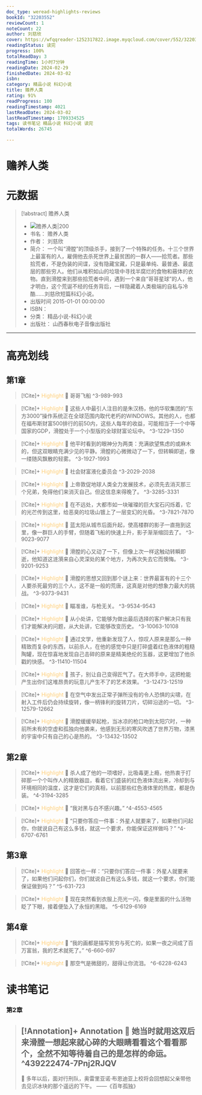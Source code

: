 ```yaml
---
doc_type: weread-highlights-reviews
bookId: "32203552"
reviewCount: 1
noteCount: 22
author: 刘慈欣
cover: https://wfqqreader-1252317822.image.myqcloud.com/cover/552/32203552/t7_32203552.jpg
readingStatus: 读完
progress: 100%
totalReadDay: 3
readingTime: 1小时7分钟
readingDate: 2024-02-29
finishedDate: 2024-03-02
isbn: 
category: 精品小说 科幻小说
title: 赡养人类
rating: 91%
readProgress: 100
readingTimestamp: 4021
lastReadDate: 2024-03-02
lastReadTimestamp: 1709334525
tags: 读书笔记 精品小说 科幻小说 读完
totalWords: 26745

---
```


# 赡养人类

# 元数据
> [!abstract] 赡养人类
> - ![ 赡养人类|200](https://wfqqreader-1252317822.image.myqcloud.com/cover/552/32203552/t7_32203552.jpg)
> - 书名： 赡养人类
> - 作者： 刘慈欣
> - 简介： 一个叫“滑膛”的顶级杀手，接到了一个特殊的任务。十三个世界上最富有的人，雇佣他去杀死世界上最贫困的一群人——拾荒者。那些拾荒者，不是伪装的间谍，没有隐藏宝藏，只是最单纯、最普通、最底层的那些穷人。他们从堆积如山的垃圾中寻找半腐烂的食物和蔽体的衣物。直到滑膛来到那些拾荒者中间，遇到一个来自“哥哥星球”的人，他才明白，这个荒诞不经的任务背后，一样隐藏着人类极端的自私与冷酷……刘慈欣短篇科幻小说。
> - 出版时间 2015-01-01 00:00:00
> - ISBN： 
> - 分类： 精品小说-科幻小说
> - 出版社： 山西春秋电子音像出版社



---

# 高亮划线

## 第1章

> [!Cite]+ <span style="color: #ffce78;">Highlight</span>
> 📌 哥哥飞船
> ^3-989-993

> [!Cite]+ <span style="color: #ffce78;">Highlight</span>
> 📌 这些人中最引人注目的是朱汉杨，他的华软集团的“东方3000”操作系统正在全球范围内取代老朽的WINDOWS。其他的人，也都在福布斯财富500排行的前50内，这些人每年的收益，可能相当于一个中等国家的GDP，滑膛处于一个小型版的全球财富论坛中。
> ^3-1229-1350

> [!Cite]+ <span style="color: #ffce78;">Highlight</span>
> 📌 他平时看到的眼神分为两类：充满欲望焦虑的或麻木的，但这双眼睛充满少见的平静。滑膛的心微微动了一下，但转瞬即逝，像一缕随风飘散的轻雾。
> ^3-1927-1993

> [!Cite]+ <span style="color: #ffce78;">Highlight</span>
> 📌 社会财富液化委员会
> ^3-2029-2038

> [!Cite]+ <span style="color: #ffce78;">Highlight</span>
> 📌 上帝敦促地球人类全力发展技术，必须先去消灭那三个兄弟，免得他们来消灭自己。但这信息来得晚了。
> ^3-3285-3331

> [!Cite]+ <span style="color: #ffce78;">Highlight</span>
> 📌 在不远处，大都市如一块璀璨的巨大宝石闪烁着，它的光芒传到这里，给恶臭的垃圾山镀上了一层变幻的光昏。
> ^3-7821-7870

> [!Cite]+ <span style="color: #ffce78;">Highlight</span>
> 📌 蓝太阳从城市后面升起，使高楼群的影子一直拖到这里，像一群巨人的手臂，但随着飞船的快速上升，影子渐渐缩回去了。
> ^3-9023-9077

> [!Cite]+ <span style="color: #ffce78;">Highlight</span>
> 📌 滑膛的心又动了一下，但像上次一样这触动转瞬即逝，他知道这涟漪来自心灵深处的某个地方，为再次失去它而懊悔。
> ^3-9201-9253

> [!Cite]+ <span style="color: #ffce78;">Highlight</span>
> 📌 滑膛的思想又回到那个谜上来：世界最富有的十三个人要杀死最穷的三个人，这不是一般的荒唐，这真是对他的想象力最大的挑战。
> ^3-9373-9431

> [!Cite]+ <span style="color: #ffce78;">Highlight</span>
> 📌 瞄准谁，与枪无关。
> ^3-9534-9543

> [!Cite]+ <span style="color: #ffce78;">Highlight</span>
> 📌 从小处讲，它能够为做出最后选择的客户解决只有我们才能解决的问题，从大处讲，它能够改变历史。
> ^3-10063-10108

> [!Cite]+ <span style="color: #ffce78;">Highlight</span>
> 📌 通过文学，他重新发现了人，惊叹人原来是那么一种精致而复杂的东西，以前杀人，在他的感觉中只是打碎盛着红色液体的粗糙陶罐，现在惊喜地发现自己击碎的原来是精美绝伦的玉器，这更增加了他杀戳的快感。
> ^3-11410-11504

> [!Cite]+ <span style="color: #ffce78;">Highlight</span>
> 📌 孩子，别让自己变得匠气了。在大师手中，这把枪能产生出你们这堆昂贵的玩意儿产生不了的艺术效果。
> ^3-12473-12519

> [!Cite]+ <span style="color: #ffce78;">Highlight</span>
> 📌 在空气中发出正常子弹所没有的令人恐惧的尖啸，在射入工件后仍会持续旋转，像一柄锋利的旋转刀片，切碎沿途的一切。
> ^3-12579-12662

> [!Cite]+ <span style="color: #ffce78;">Highlight</span>
> 📌 滑膛缓缓举起枪，当冰凉的枪口吻到太阳穴时，一种前所未有的空虚和孤独向他袭来，他感到无形的寒风吹透了世界万物，漆黑的宇宙中只有自己的心是热的。
> ^3-13432-13502
## 第2章

> [!Cite]+ <span style="color: #ffce78;">Highlight</span>
> 📌 杀人成了他的一项嗜好，比吸毒更上瘾，他热衷于打碎那一个个叫作人的精致器皿，看着它们盛装的红色液体流出来，冷却到与环境相同的温度，这才是它们的真相，以前那些红色液体里的热度，都是伪装。
> ^4-3194-3285

> [!Cite]+ <span style="color: #ffce78;">Highlight</span>
> 📌 “我对黑与白不感兴趣。”
> ^4-4553-4565

> [!Cite]+ <span style="color: #ffce78;">Highlight</span>
> 📌 “只要你答应一件事：外星人就要来了，如果他们问起你，你就说自己有这么多钱，就这一个要求，你能保证这样做吗？”
> ^4-6707-6761
## 第3章

> [!Cite]+ <span style="color: #ffce78;">Highlight</span>
> 📌 回答也一样：“只要你们答应一件事：外星人就要来了，如果他们问起你们，你们就说自己有这么多钱，就这一个要求，你们能保证做到吗？”
> ^5-631-723

> [!Cite]+ <span style="color: #ffce78;">Highlight</span>
> 📌 现在突然看到衣服上亮光一闪，像是里面的什么活物眨了下眼，接着便坠入了永恒的黑暗。
> ^5-6129-6169
## 第4章

> [!Cite]+ <span style="color: #ffce78;">Highlight</span>
> 📌 “我的画都是描写贫穷与死亡的，如果一夜之间成了百万富翁，我的艺术就死了。”
> ^6-660-697

> [!Cite]+ <span style="color: #ffce78;">Highlight</span>
> 📌 那空气是微甜的，甜得让你流泪。
> ^6-6228-6243
# 读书笔记

### 第2章

> [!Annotation]+ <span style="color: ;">Annotation</span>
> 📌 她当时就用这双后来滑膛一想起来就心碎的大眼睛看看这个看看那个，全然不知等待着自己的是怎样的命运。 
> ^439222474-7Pnj2RJQV
> ---
> 💭 多年以后，面对行刑队，奥雷里亚诺·布恩迪亚上校将会回想起父亲带他去见识冰块的那个遥远的下午。
> ——《百年孤独》
